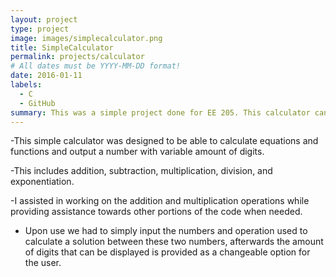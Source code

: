 ```yaml
---
layout: project
type: project
image: images/simplecalculator.png
title: SimpleCalculator
permalink: projects/calculator
# All dates must be YYYY-MM-DD format!
date: 2016-01-11
labels:
  - C
  - GitHub
summary: This was a simple project done for EE 205. This calculator can do simple calculations providing variable-digit outputs.
---
```

-This simple calculator was designed to be able to calculate equations and functions and output a number with variable amount of digits. 

-This includes addition, subtraction, multiplication, division, and exponentiation.

-I assisted in working on the addition and multiplication operations while providing assistance towards other portions of the code when needed.

- Upon use we had to simply input the numbers and operation used to calculate a solution between these two numbers, afterwards the amount of digits that can be displayed is provided as a changeable option for the user.
